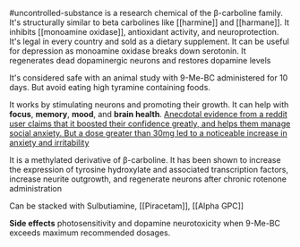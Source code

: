 #uncontrolled-substance 
is a research chemical of the β-carboline family. It's structurally similar to beta carbolines like [[harmine]] and [[harmane]]. It inhibits [[monoamine oxidase]], antioxidant activity, and neuroprotection. It's legal in every country and sold as a dietary supplement. It can be useful for depression as monoamine oxidase breaks down serotonin. It regenerates dead dopaminergic neurons and restores dopamine levels

It's considered safe with an animal study with 9-Me-BC administered for 10 days. But avoid eating high tyramine containing foods.

It works by stimulating neurons and promoting their growth. 
It can help with **focus**, **memory**, **mood**, and **brain health**. [Anecdotal evidence from a reddit user claims that it boosted their confidence greatly, and helps them manage social anxiety. But a dose greater than 30mg led to a noticeable increase in anxiety and irritability](https://www.reddit.com/r/Nootropics/comments/dny54e/9mebc_review/)

It is a methylated derivative of β-carboline. It has been shown to increase the expression of tyrosine hydroxylate and associated transcription factors, increase neurite outgrowth, and regenerate neurons after chronic rotenone administration 

Can be stacked with Sulbutiamine, [[Piracetam]], [[Alpha GPC]]

**Side effects**
photosensitivity and dopamine neurotoxicity when 9-Me-BC exceeds maximum recommended dosages. 